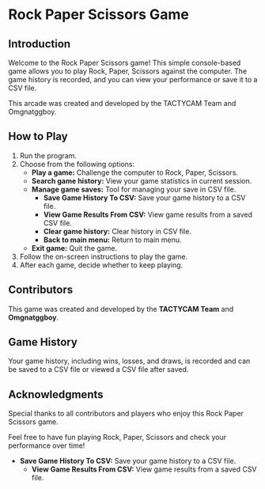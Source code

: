 # Rock Paper Scissors Game

## Introduction
Welcome to the Rock Paper Scissors game! This simple console-based game allows you to play Rock, Paper, Scissors against the computer. The game history is recorded, and you can view your performance or save it to a CSV file.

This arcade was created and developed by the TACTYCAM Team and Omgnatggboy.

## How to Play
1. Run the program.
2. Choose from the following options:
   - **Play a game:** Challenge the computer to Rock, Paper, Scissors.
   - **Search game history:** View your game statistics in current session.
   - **Manage game saves:** Tool for managing your save in CSV file.
       - **Save Game History To CSV:** Save your game history to a CSV file.
       - **View Game Results From CSV:** View game results from a saved CSV file.
       - **Clear game history:** Clear history in CSV file.
       - **Back to main menu:** Return to main menu.
   - **Exit game:** Quit the game.
3. Follow the on-screen instructions to play the game.
4. After each game, decide whether to keep playing.

## Contributors
This game was created and developed by the **TACTYCAM Team** and **Omgnatggboy**.

## Game History
Your game history, including wins, losses, and draws, is recorded and can be saved to a CSV file or viewed a CSV file after saved.

## Acknowledgments
Special thanks to all contributors and players who enjoy this Rock Paper Scissors game.

Feel free to have fun playing Rock, Paper, Scissors and check your performance over time!
- **Save Game History To CSV:** Save your game history to a CSV file.
   - **View Game Results From CSV:** View game results from a saved CSV file.
